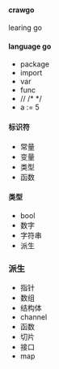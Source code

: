 #### crawgo
learing go




#### language go

 - package
 - import 
 - var
 - func
 - //  /* */
 - a := 5

#### 标识符

 - 常量
 - 变量
 - 类型
 - 函数

#### 类型

 - bool
 - 数字
 - 字符串
 - 派生

### 派生
 - 指针
 - 数组
 - 结构体
 - channel
 - 函数
 - 切片
 - 接口
 - map 


























